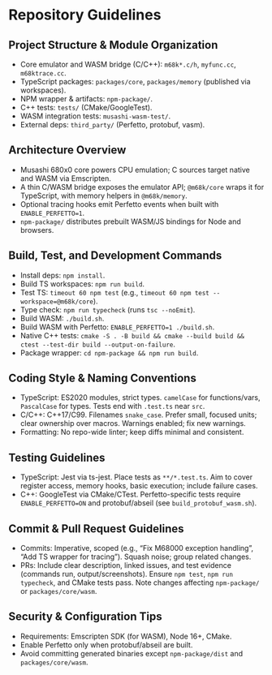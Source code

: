 # Repository Guidelines

## Project Structure & Module Organization
- Core emulator and WASM bridge (C/C++): `m68k*.c/h`, `myfunc.cc`, `m68ktrace.cc`.
- TypeScript packages: `packages/core`, `packages/memory` (published via workspaces).
- NPM wrapper & artifacts: `npm-package/`.
- C++ tests: `tests/` (CMake/GoogleTest).
- WASM integration tests: `musashi-wasm-test/`.
- External deps: `third_party/` (Perfetto, protobuf, vasm).

## Architecture Overview
- Musashi 680x0 core powers CPU emulation; C sources target native and WASM via Emscripten.
- A thin C/WASM bridge exposes the emulator API; `@m68k/core` wraps it for TypeScript, with memory helpers in `@m68k/memory`.
- Optional tracing hooks emit Perfetto events when built with `ENABLE_PERFETTO=1`.
- `npm-package/` distributes prebuilt WASM/JS bindings for Node and browsers.

## Build, Test, and Development Commands
- Install deps: `npm install`.
- Build TS workspaces: `npm run build`.
- Test TS: `timeout 60 npm test` (e.g., `timeout 60 npm test --workspace=@m68k/core`).
- Type check: `npm run typecheck` (runs `tsc --noEmit`).
- Build WASM: `./build.sh`.
- Build WASM with Perfetto: `ENABLE_PERFETTO=1 ./build.sh`.
- Native C++ tests: `cmake -S . -B build && cmake --build build && ctest --test-dir build --output-on-failure`.
- Package wrapper: `cd npm-package && npm run build`.

## Coding Style & Naming Conventions
- TypeScript: ES2020 modules, strict types. `camelCase` for functions/vars, `PascalCase` for types. Tests end with `.test.ts` near `src`.
- C/C++: C++17/C99. Filenames `snake_case`. Prefer small, focused units; clear ownership over macros. Warnings enabled; fix new warnings.
- Formatting: No repo-wide linter; keep diffs minimal and consistent.

## Testing Guidelines
- TypeScript: Jest via ts-jest. Place tests as `**/*.test.ts`. Aim to cover register access, memory hooks, basic execution; include failure cases.
- C++: GoogleTest via CMake/CTest. Perfetto-specific tests require `ENABLE_PERFETTO=ON` and protobuf/abseil (see `build_protobuf_wasm.sh`).

## Commit & Pull Request Guidelines
- Commits: Imperative, scoped (e.g., “Fix M68000 exception handling”, “Add TS wrapper for tracing”). Squash noise; group related changes.
- PRs: Include clear description, linked issues, and test evidence (commands run, output/screenshots). Ensure `npm test`, `npm run typecheck`, and CMake tests pass. Note changes affecting `npm-package/` or `packages/core/wasm`.

## Security & Configuration Tips
- Requirements: Emscripten SDK (for WASM), Node 16+, CMake.
- Enable Perfetto only when protobuf/abseil are built.
- Avoid committing generated binaries except `npm-package/dist` and `packages/core/wasm`.
